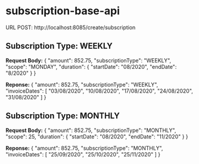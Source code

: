 # subscription-base-api


URL POST: http://localhost:8085/create/subscription

## Subscription Type: WEEKLY
**Request Body:** 
{
    "amount": 852.75,
    "subscriptionType": "WEEKLY",
    "scope": "MONDAY",
    "duration": {
        "startDate": "08/2020",
        "endDate": "8/2020"
    }
}

**Reponse:**
{
    "amount": 852.75,
    "subscriptionType": "WEEKLY",
    "invoiceDates": [
        "03/08/2020",
        "10/08/2020",
        "17/08/2020",
        "24/08/2020",
        "31/08/2020"
    ]
}

## Subscription Type: MONTHLY
**Request Body:**
{
    "amount": 852.75,
    "subscriptionType": "MONTHLY",
    "scope": 25,
    "duration": {
        "startDate": "08/2020",
        "endDate": "11/2020"
    }
}

**Reponse:**
{
    "amount": 852.75,
    "subscriptionType": "MONTHLY",
    "invoiceDates": [
        "25/09/2020",
        "25/10/2020",
        "25/11/2020"
    ]
}


